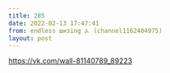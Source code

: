 ```yaml
---
title: 285
date: 2022-02-13 17:47:41
from: endless шизing ⍼ (channel1162404975)
layout: post
---
```


<https://vk.com/wall-81140789_89223>

